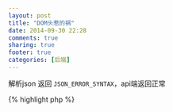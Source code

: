 ```yaml
---
layout: post
title: "DOM头惹的祸"
date: 2014-09-30 22:28
comments: true
sharing: true
footer: true
categories: [后端]
---
```



解析json 返回 `JSON_ERROR_SYNTAX`，api端返回正常

{% highlight php %}

<?php

// $result 为 null
$result = json_decode($json);

// 返回 JSON_ERROR_SYNTAX
$reason = json_last_error();

{% endhighlight %}


经过查找原始阿里文件服务的php 带有DOM导致解析失败，下面是一个查找dom头的命令

{% highlight bash %}

find -type f | while read file;do [ "`head -c3 -- "$file"`" == $'\xef\xbb\xbf' ] && echo "found BOM in: $file";done

{% endhighlight %}
